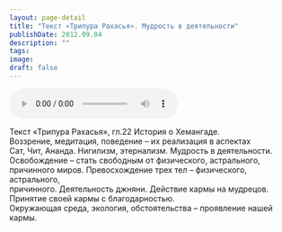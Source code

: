 ```yaml
---
layout: page-detail
title: "Текст «Трипура Рахасья». Мудрость в деятельности"
publishDate: 2012.09.04
description: ""
tags:
image:
draft: false
---
```


<audio title="2012.09.04 - Текст «Трипура Рахасья». Мудрость в деятельности.mp3" src="https://filer-api.advayta.org/v1.0/public/files/75400" controls=""></audio>

 Текст «Трипура Рахасья», гл.22 История о Хемангаде.  
Воззрение, медитация, поведение – их реализация в аспектах   
Сат, Чит, Ананда. Нигилизм, этернализм. Мудрость в деятельности.  
Освобождение – стать свободным от физического, астрального,   
причинного миров. Превосхождение трех тел – физического, астрального,  
причинного. Деятельность джняни. Действие кармы на мудрецов.  
Принятие своей кармы с благодарностью.   
Окружающая среда, экология, обстоятельства – проявление нашей кармы.  

  
